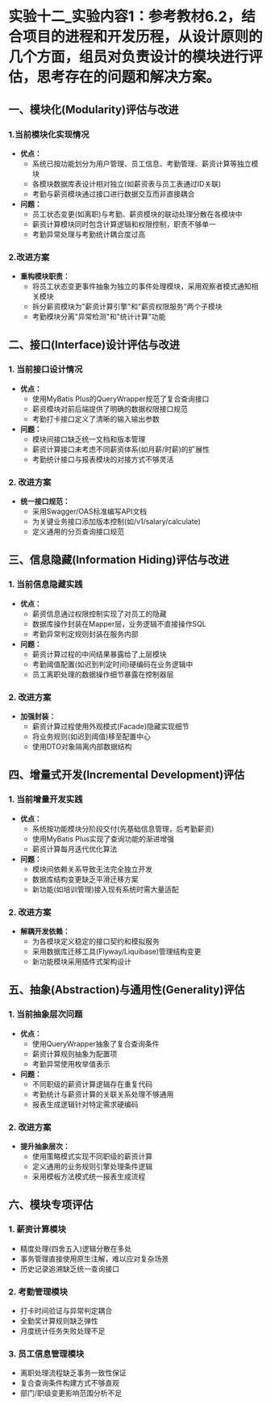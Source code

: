 # 实验十二_实验内容1：参考教材6.2，结合项目的进程和开发历程，从设计原则的几个方面，组员对负责设计的模块进行评估，思考存在的问题和解决方案。

## 一、模块化(Modularity)评估与改进

### 1.当前模块化实现情况
- **优点：**
	- 系统已按功能划分为用户管理、员工信息、考勤管理、薪资计算等独立模块
	- 各模块数据库表设计相对独立(如薪资表与员工表通过ID关联)
	- 考勤与薪资模块通过接口进行数据交互而非直接耦合
- **问题：**
	- 员工状态变更(如离职)与考勤、薪资模块的联动处理分散在各模块中
	- 薪资计算模块同时包含计算逻辑和权限控制，职责不够单一
	- 考勤异常处理与考勤统计耦合度过高

### 2.改进方案
- **重构模块职责：**
	- 将员工状态变更事件抽象为独立的事件处理模块，采用观察者模式通知相关模块
	- 拆分薪资模块为"薪资计算引擎"和"薪资权限服务"两个子模块
	- 考勤模块分离"异常检测"和"统计计算"功能

## 二、接口(Interface)设计评估与改进

### 1. 当前接口设计情况
- **优点：**
	- 使用MyBatis Plus的QueryWrapper规范了复合查询接口
	- 薪资模块对前后端提供了明确的数据权限接口规范
	- 考勤打卡接口定义了清晰的输入输出参数
- **问题：**
	- 模块间接口缺乏统一文档和版本管理
	- 薪资计算接口未考虑不同薪资体系(如月薪/时薪)的扩展性
	- 考勤统计接口与报表模块的对接方式不够灵活

### 2. 改进方案
- **统一接口规范：**
	- 采用Swagger/OAS标准编写API文档
	- 为关键业务接口添加版本控制(如/v1/salary/calculate)
	- 定义通用的分页查询接口规范

## 三、信息隐藏(Information Hiding)评估与改进

### 1. 当前信息隐藏实践
- **优点：**
	- 薪资信息通过权限控制实现了对员工的隐藏
	- 数据库操作封装在Mapper层，业务逻辑不直接操作SQL
	- 考勤异常判定规则封装在服务内部
- **问题：**
	- 薪资计算过程的中间结果暴露给了上层模块
	- 考勤阈值配置(如迟到判定时间)硬编码在业务逻辑中
	- 员工离职处理的数据操作细节暴露在控制器层
### 2. 改进方案
- **加强封装：**
	- 薪资计算过程使用外观模式(Facade)隐藏实现细节
	- 将业务规则(如迟到阈值)移至配置中心
	- 使用DTO对象隔离内部数据结构

## 四、增量式开发(Incremental Development)评估

### 1. 当前增量开发实践
- **优点：**
	- 系统按功能模块分阶段交付(先基础信息管理，后考勤薪资)
	- 使用MyBatis Plus实现了查询功能的渐进增强
	- 薪资计算每月迭代优化算法
- **问题：**
	- 模块间依赖关系导致无法完全独立开发
	- 数据库结构变更缺乏平滑迁移方案
	- 新功能(如培训管理)接入现有系统时需大量适配
### 2. 改进方案
- **解耦开发依赖：**
	- 为各模块定义稳定的接口契约和模拟服务
	- 采用数据库迁移工具(Flyway/Liquibase)管理结构变更
	- 新功能模块采用插件式架构设计

## 五、抽象(Abstraction)与通用性(Generality)评估

### 1. 当前抽象层次问题
- **优点：**
	- 使用QueryWrapper抽象了复合查询条件
	- 薪资计算规则抽象为配置项
	- 考勤异常使用枚举值表示
- **问题：**
	- 不同职级的薪资计算逻辑存在重复代码
	- 考勤统计与薪资计算的关联关系处理不够通用
	- 报表生成逻辑针对特定需求硬编码
### 2. 改进方案
- **提升抽象层次：**
	- 使用策略模式实现不同职级的薪资计算
	- 定义通用的业务规则引擎处理条件逻辑
	- 采用模板方法模式统一报表生成流程

## 六、模块专项评估

### 1. 薪资计算模块
- 精度处理(四舍五入)逻辑分散在多处
- 事务管理直接使用原生注解，难以应对复杂场景
- 历史记录追溯缺乏统一查询接口
### 2. 考勤管理模块
- 打卡时间验证与异常判定耦合
- 全勤奖计算规则缺乏弹性
- 月度统计任务失败处理不足
### 3. 员工信息管理模块
- 离职处理流程缺乏事务一致性保证
- 复合查询条件构建方式不够直观
- 部门/职级变更影响范围分析不足